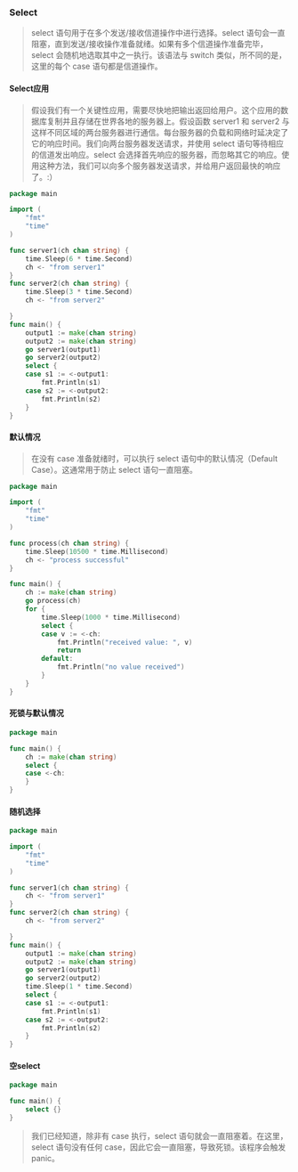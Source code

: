 ### Select

> select 语句用于在多个发送/接收信道操作中进行选择。select 语句会一直阻塞，直到发送/接收操作准备就绪。如果有多个信道操作准备完毕，select 会随机地选取其中之一执行。该语法与 switch 类似，所不同的是，这里的每个 case 语句都是信道操作。

#### Select应用

> 假设我们有一个关键性应用，需要尽快地把输出返回给用户。这个应用的数据库复制并且存储在世界各地的服务器上。假设函数 server1 和 server2 与这样不同区域的两台服务器进行通信。每台服务器的负载和网络时延决定了它的响应时间。我们向两台服务器发送请求，并使用 select 语句等待相应的信道发出响应。select 会选择首先响应的服务器，而忽略其它的响应。使用这种方法，我们可以向多个服务器发送请求，并给用户返回最快的响应了。:）



```go
package main

import (  
    "fmt"
    "time"
)

func server1(ch chan string) {  
    time.Sleep(6 * time.Second)
    ch <- "from server1"
}
func server2(ch chan string) {  
    time.Sleep(3 * time.Second)
    ch <- "from server2"

}
func main() {  
    output1 := make(chan string)
    output2 := make(chan string)
    go server1(output1)
    go server2(output2)
    select {
    case s1 := <-output1:
        fmt.Println(s1)
    case s2 := <-output2:
        fmt.Println(s2)
    }
}
```

#### 默认情况

> 在没有 case 准备就绪时，可以执行 select 语句中的默认情况（Default Case）。这通常用于防止 select 语句一直阻塞。

```go
package main

import (  
    "fmt"
    "time"
)

func process(ch chan string) {  
    time.Sleep(10500 * time.Millisecond)
    ch <- "process successful"
}

func main() {  
    ch := make(chan string)
    go process(ch)
    for {
        time.Sleep(1000 * time.Millisecond)
        select {
        case v := <-ch:
            fmt.Println("received value: ", v)
            return
        default:
            fmt.Println("no value received")
        }
    }
}
```

#### 死锁与默认情况

```go
package main

func main() {  
    ch := make(chan string)
    select {
    case <-ch:
    }
}
```

#### 随机选择

```go
package main

import (  
    "fmt"
    "time"
)

func server1(ch chan string) {  
    ch <- "from server1"
}
func server2(ch chan string) {  
    ch <- "from server2"

}
func main() {  
    output1 := make(chan string)
    output2 := make(chan string)
    go server1(output1)
    go server2(output2)
    time.Sleep(1 * time.Second)
    select {
    case s1 := <-output1:
        fmt.Println(s1)
    case s2 := <-output2:
        fmt.Println(s2)
    }
}
```

#### 空select

```go
package main

func main() {  
    select {}
}
```

> 我们已经知道，除非有 case 执行，select 语句就会一直阻塞着。在这里，select 语句没有任何 case，因此它会一直阻塞，导致死锁。该程序会触发 panic。